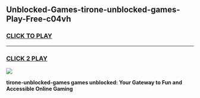 
## Unblocked-Games-tirone-unblocked-games-Play-Free-c04vh
<h3>
<a href="https://premium76.site?title=tirone-unblocked-games&ref=15A">CLICK TO PLAY</a></h3>
<hr>

<h3>
<a href="https://premium76.site?title=tirone-unblocked-games&ref=15A">CLICK 2 PLAY</a>
  
</h3>

<a href="https://premium76.site?title=tirone-unblocked-games&ref=15A"><img src="https://clearcache.store/games.png"></a>


**tirone-unblocked-games games unblocked: Your Gateway to Fun and Accessible Online Gaming**
